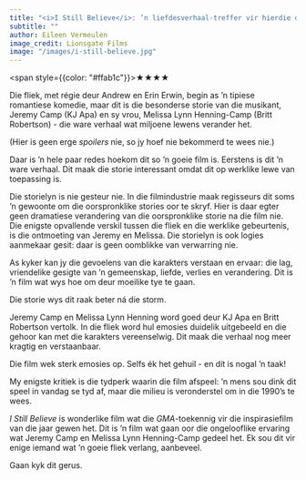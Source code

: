 ```yaml
---
title: "<i>I Still Believe</i>: ’n liefdesverhaal-treffer vir hierdie dekade."
subtitle: ""
author: Eileen Vermeulen
image_credit: Lionsgate Films
image: "/images/i-still-believe.jpg"
---
```


<span style={{color: "#ffab1c"}}>★★★★</span>

Die fliek, met régie deur Andrew en Erin Erwin, begin as ’n tipiese romantiese komedie, maar dit is die besonderse storie van die musikant, Jeremy Camp (KJ Apa) en sy vrou, Melissa Lynn Henning-Camp (Britt Robertson) - die ware verhaal wat miljoene lewens verander het.

(Hier is geen erge _spoilers_ nie, so jy hoef nie bekommerd te wees nie.)

Daar is ’n hele paar redes hoekom dit so ’n goeie film is. Eerstens is dit ’n ware verhaal. Dit maak die storie interessant omdat dit op werklike lewe van toepassing is.

Die storielyn is nie gesteur nie. In die filmindustrie maak regisseurs dit soms ’n gewoonte om die oorspronklike stories oor te skryf. Hier is daar egter geen dramatiese verandering van die oorspronklike storie na die film nie. Die enigste opvallende verskil tussen die fliek en die werklike gebeurtenis, is die ontmoeting van Jeremy en Melissa. Die storielyn is ook logies aanmekaar gesit: daar is geen oomblikke van verwarring nie.

As kyker kan jy die gevoelens van die karakters verstaan en ervaar: die lag, vriendelike gesigte van ’n gemeenskap, liefde, verlies en verandering. Dit is ’n film wat wys hoe om deur moeilike tye te gaan.

Die storie wys dit raak beter ná die storm.

Jeremy Camp en Melissa Lynn Henning word goed deur KJ Apa en Britt Robertson vertolk. In die fliek word hul emosies duidelik uitgebeeld en die gehoor kan met die karakters vereenselwig. Dit maak die verhaal nog meer kragtig en verstaanbaar.

Die film wek sterk emosies op. Selfs ék het gehuil - en dít is nogal ’n taak!

My enigste kritiek is die tydperk waarin die film afspeel: ’n mens sou dink dit speel in vandag se tyd af, maar die milieu is veronderstel om in die 1990’s te wees.

_I Still Believe_ is wonderlike film wat die _GMA_-toekennig vir die inspirasiefilm van die jaar gewen het. Dit is ’n film wat gaan oor die ongelooflike ervaring wat Jeremy Camp en Melissa Lynn Henning-Camp gedeel het. Ek sou dit vir enige iemand wat ’n goeie fliek verlang, aanbeveel.

Gaan kyk dit gerus.
